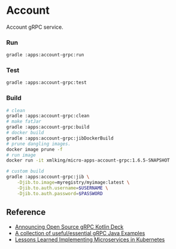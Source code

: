 # Account

Account gRPC service. 

### Run
```bash
gradle :apps:account-grpc:run
```

### Test
```bash
gradle :apps:account-grpc:test
```

### Build
```bash
# clean
gradle :apps:account-grpc:clean
# make fatJar
gradle :apps:account-grpc:build
# docker build
gradle :apps:account-grpc:jibDockerBuild
# prune dangling images.
docker image prune -f
# run image
docker run -it xmlking/micro-apps-account-grpc:1.6.5-SNAPSHOT
```

```bash
# custom build
gradle :apps:account-grpc:jib \
    -Djib.to.image=myregistry/myimage:latest \
    -Djib.to.auth.username=$USERNAME \
    -Djib.to.auth.password=$PASSWORD
```

## Reference 
- [Announcing Open Source gRPC Kotlin Deck](https://www.cncf.io/wp-content/uploads/2020/04/Announcing-Open-Source-gRPC-Kotlin.pdf)
- [A collection of useful/essential gRPC Java Examples](https://github.com/saturnism/grpc-by-example-java)
- [Lessons Learned Implementing Microservices in Kubernetes](https://saturnism.me/talk/kubernetes-microservices-lessons-learned/)
